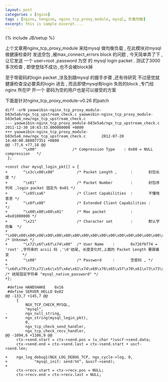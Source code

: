 ```yaml
---
layout: post
categories : [nginx]
tags : [nginx, tengine, nginx_tcp_proxy_module, mysql, 负载均衡]
excerpt: this is sample excerpt....
---
```

{% include JB/setup %}

上个文章用nginx_tcp_proxy_module 来给mysql 做均衡负载 ,
在此模块对mysql 做健康检查时 发送空包 ,被max_connect_errors block 的问题 ,
今天简单弄了下 ,让它发送 一个 user=root ,password 为空 的 mysql login packet .
测试了3000多次检查 , 即使登陆不成功 ,也不会被block掉

至于带密码的login packet ,涉及到跟mysql 的握手步骤 ,还有待研究
不过感觉就健康检查没必要真的login 进去 ,
而且即使mysql有login 失败的block ,专门给nginx 所在IP 开一个 密码为空的用户也是可以接受的方案

下面是针对nginx_tcp_proxy_module-v0.26 的patch

    diff -urN yaoweibin-nginx_tcp_proxy_module-b83e5a6/ngx_tcp_upstream_check.c yaoweibin-nginx_tcp_proxy_module-b83e5a6_new/ngx_tcp_upstream_check.c
    --- yaoweibin-nginx_tcp_proxy_module-b83e5a6/ngx_tcp_upstream_check.c   2011-12-30 10:43:33.000000000 +0800
    +++ yaoweibin-nginx_tcp_proxy_module-b83e5a6_new/ngx_tcp_upstream_check.c       2012-07-20 14:40:00.888077351 +0800
    @@ -77,6 +77,18 @@
            "\x00"                /* Compression Type    : 0x00 = NULL compression   */
     };

    +const char mysql_login_pkt[] = {
    +       "\x3c\x00\x00"          /* Packet Length ,      :       封包长度 */
    +       "\x01"                  /* Packet Number        :       封包序列号 ,login packet 固定为 0x01 */
    +       "\x05\xa6"              /* Client Capabilities  :       不懂啥意思 */
    +       "\x0f\x00"              /* Extended Client Capabilities :               */
    +       "\x00\x00\x00\x01"      /* Max packet           :       =0x01000000 */
    +       "\x21"                  /* Character set        :       默认字符集  */
    +       "\x00\x00\x00\x00\x00\x00\x00\x00\x00\x00\x00\x00\x00\x00\x00\x00\x00\x00\x00\x00\x00\x00\x00" /* Unknown */
    +       "\x72\x6f\x6f\x74\x00"  /* User Name    :       0x726f6f74 = 'root' ,字符串的 acsii 码 ,'\0'结尾, 长度变化时,上面的 Packet Length 要跟着变      */
    +       "\x00"                  /* Password     :       空密码 , */
    +       "\x6d\x79\x73\x71\x6c\x5f\x6e\x61\x74\x69\x76\x65\x5f\x70\x61\x73\x73\x77\x6f\x72\x64\x00"      /* 结尾固定字符串 "mysql_native_password" */
    +};

     #define HANDSHAKE    0x16
     #define SERVER_HELLO 0x02
    @@ -133,7 +145,7 @@
         {
             NGX_TCP_CHECK_MYSQL,
             "mysql",
    -        ngx_null_string,
    +        ngx_string(mysql_login_pkt),
             0,
             ngx_tcp_check_send_handler,
             ngx_tcp_check_recv_handler,
    @@ -1094,6 +1106,9 @@
         ctx->send.start = ctx->send.pos = (u_char *)uscf->send.data;
         ctx->send.end = ctx->send.last = ctx->send.start + uscf->send.len;

    +    ngx_log_debug1(NGX_LOG_DEBUG_TCP, ngx_cycle->log, 0,
    +            "mysql_init: send:%V", &uscf->send);
    +
         ctx->recv.start = ctx->recv.pos = NULL;
         ctx->recv.end = ctx->recv.last = NULL;
